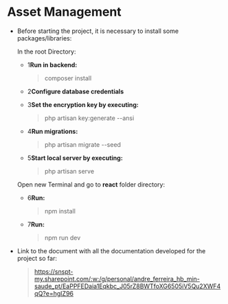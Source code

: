 # Asset Management

-   Before starting the project, it is necessary to install some packages/libraries:

    In the root Directory:
    -   1**Run in backend:**

        > composer install

    -   2**Configure database credentials**

    -   3**Set the encryption key by executing:**

        > php artisan key:generate --ansi

    -   4**Run migrations:**

        > php artisan migrate --seed

    -   5**Start local server by executing:**

        > php artisan serve

    Open new Terminal and go to **react** folder directory:

    -   6**Run:**

        > npm install
    
    -   7**Run:**

        >npm run dev

-   Link to the document with all the documentation developed for the project so far:
    > https://snspt-my.sharepoint.com/:w:/g/personal/andre_ferreira_hb_min-saude_pt/EaPPFEDaia1Eqkbc_J05rZ8BWTfoXG6505iV5Qu2XWF4qQ?e=hgIZ96
